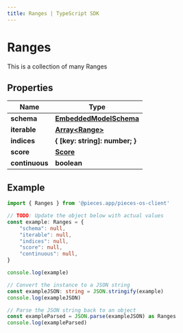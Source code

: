 ```yaml
---
title: Ranges | TypeScript SDK
---
```



# Ranges

This is a collection of many Ranges

## Properties

Name | Type
------------ | -------------
**schema** | [**EmbeddedModelSchema**](EmbeddedModelSchema)
**iterable** | [**Array&lt;Range&gt;**](Range)
**indices** | **\{ [key: string]: number; \}**
**score** | [**Score**](Score)
**continuous** | **boolean**

## Example

```typescript
import { Ranges } from '@pieces.app/pieces-os-client'

// TODO: Update the object below with actual values
const example: Ranges = {
    "schema": null,
    "iterable": null,
    "indices": null,
    "score": null,
    "continuous": null,
}

console.log(example)

// Convert the instance to a JSON string
const exampleJSON: string = JSON.stringify(example)
console.log(exampleJSON)

// Parse the JSON string back to an object
const exampleParsed = JSON.parse(exampleJSON) as Ranges
console.log(exampleParsed)
```


